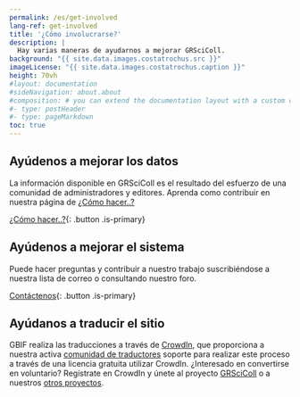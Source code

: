 ```yaml
---
permalink: /es/get-involved
lang-ref: get-involved
title: '¿Cómo involucrarse?'
description: |
  Hay varias maneras de ayudarnos a mejorar GRSciColl.
background: "{{ site.data.images.costatrochus.src }}"
imageLicense: "{{ site.data.images.costatrochus.caption }}"
height: 70vh
#layout: documentation
#sideNavigation: about.about
#composition: # you can extend the documentation layout with a custom composition
#- type: postHeader
#- type: pageMarkdown
toc: true
---
```


## Ayúdenos a mejorar los datos

La información disponible en GRSciColl es el resultado del esfuerzo de una comunidad de administradores y editores. Aprenda como contribuir en nuestra página de [¿Cómo hacer..?](/how-to)

[¿Cómo hacer..?](/how-to){: .button .is-primary}

## Ayúdenos a mejorar el sistema

Puede hacer preguntas y contribuir a nuestro trabajo suscribiéndose a nuestra lista de correo o consultando nuestro foro.

[Contáctenos](/contact){: .button .is-primary}

## Ayúdanos a traducir el sitio

GBIF realiza las traducciones a través de [CrowdIn](https://www.crowdin.com), que proporciona a nuestra activa [comunidad de traductores](https://www.gbif.org/translators) soporte para realizar este proceso a través de una licencia gratuita utilizar CrowdIn. ¿Interesado en convertirse en voluntario? Regístrate en CrowdIn y únete al proyecto [GRSciColl](https://crowdin.com/project/grscicoll) o a nuestros [otros proyectos](https://crowdin.com/profile/gbif-informatics).
